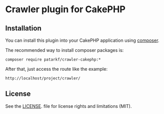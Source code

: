 # Crawler plugin for CakePHP

## Installation

You can install this plugin into your CakePHP application using [composer](http://getcomposer.org).

The recommended way to install composer packages is:

```
composer require patarkf/crawler-cakephp:*
```

After that, just access the route like the example:

```
http://localhost/project/crawler/
```

## License

 See the [LICENSE](https://github.com/patarkf/Crawler/blob/master/LICENSE.md). file for license rights and limitations (MIT).
